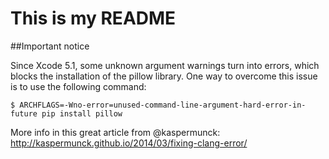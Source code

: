 # This is my README

##Important notice

Since Xcode 5.1, some unknown argument warnings turn into errors, which blocks the installation of the pillow library. One way to overcome this issue is to use the following command:

	$ ARCHFLAGS=-Wno-error=unused-command-line-argument-hard-error-in-future pip install pillow

More info in this great article from @kaspermunck: http://kaspermunck.github.io/2014/03/fixing-clang-error/